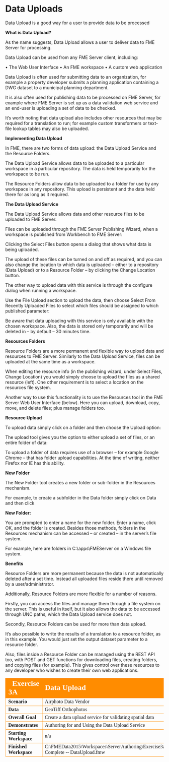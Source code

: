# Data Uploads

Data Upload is a good way for a user to provide data to be
processed

**What is Data Upload?**

As the name suggests, Data Upload allows a user to deliver data to FME Server for processing.

Data Upload can be used from any FME Server client, including:

• The Web User Interface
• An FME workspace
• A custom web application

Data Upload is often used for submitting data to an organization, for example a property developer submits a planning application containing a DWG dataset to a municipal planning department.

It is also often used for publishing data to be processed on FME Server, for example where FME Server is set up as a data validation web service and an end-user is uploading a set of data to be checked.

It’s worth noting that data upload also includes other resources that may be required for a translation to run; for example custom transformers or text-file lookup tables may also be uploaded.

**Implementing Data Upload**

In FME, there are two forms of data upload: the Data Upload Service and the Resource Folders.

The Data Upload Service allows data to be uploaded to a particular workspace in a particular repository. The data is held temporarily for the workspace to be run.

The Resource Folders allow data to be uploaded to a folder for use by any workspace in any repository. This upload is persistent and the data held there for as long as it required.

**The Data Upload Service**

The Data Upload Service allows data and other resource files to be uploaded to FME Server.

Files can be uploaded through the FME Server Publishing Wizard, when a workspace is published from Workbench to FME Server:

Clicking the Select Files button opens a dialog that shows what data is being uploaded.

The upload of these files can be turned on and off as required, and you can also change the location to which data is uploaded – either to a repository (Data Upload) or to a Resource Folder – by clicking the Change Location button.

The other way to upload data with this service is through the configure dialog when running a workspace.

Use the File Upload section to upload the data, then choose Select From Recently Uploaded Files to select which files should be assigned to which published parameter:

Be aware that data uploading with this service is only available with the chosen workspace. Also, the data is stored only temporarily and will be deleted in – by default – 30 minutes time.

**Resources Folders**

Resource Folders are a more permanent and flexible way to upload data and resources to FME Server. Similarly to the Data Upload Service, files can be uploaded at the same time as a workspace.

When editing the resource info (in the publishing wizard, under Select Files, Change Location) you would simply choose to upload the files as a shared resource (left). One other requirement is to select a location on the resources file system.

Another way to use this functionality is to use the Resources tool in the FME Server Web User Interface (below). Here you can upload, download, copy, move, and delete files; plus manage folders too.

**Resource Upload**

To upload data simply click on a folder and then choose the Upload option:

The upload tool gives you the option to either upload a set of files, or an entire folder of data:

To upload a folder of data requires use of a browser – for example Google Chrome – that has folder upload capabilities. At the time of writing, neither Firefox nor IE has this ability.

**New Folder**

The New Folder tool creates a new folder or sub-folder in the Resources mechanism.

For example, to create a subfolder in the Data folder simply click on Data and then click

**New Folder:**

You are prompted to enter a name for the new folder.
Enter a name, click OK, and the folder is created.
Besides those methods, folders in the Resources mechanism can be accessed – or created – in the server’s file system.

For example, here are folders in C:\apps\FMEServer on a Windows file system.

**Benefits**

Resource Folders are more permanent because the data is not automatically deleted after a set time. Instead all uploaded files reside there until removed by a user/administrator.

Additionally, Resource Folders are more flexible for a number of reasons.

Firstly, you can access the files and manage them through a file system on the server. This is useful in itself, but it also allows the data to be accessed through UNC paths, which the Data Upload service does not.

Secondly, Resource Folders can be used for more than data upload.

It’s also possible to write the results of a translation to a resource folder, as in this example. You would just set the output dataset parameter to a resource folder.

Also, files inside a Resource Folder can be managed using the REST API too, with POST and GET functions for downloading files, creating folders, and copying files (for example). This gives control over these resources to any developer who wishes to create their own web applications.

<table style="border-spacing: 0px;border-collapse: collapse;font-family:serif">
<tr>
<td style="vertical-align:middle;background-color:darkorange;border: 2px solid darkorange">
<i class="fa fa-cogs fa-lg fa-pull-left fa-fw" style="color:white;padding-right: 12px;vertical-align:text-top"></i>
<span style="color:white;font-size:x-large;font-weight: bold">Exercise 3A</span>
</td>
<td style="border: 2px solid darkorange;background-color:darkorange;color:white">
<span style="color:white;font-size:x-large;font-weight: bold">Data Upload</span>
</td>
</tr>

<tr>
<td style="border: 1px solid darkorange; font-weight: bold">Scenario</td>
<td style="border: 1px solid darkorange">Airphoto
Data
Vendor</td>
</tr>

<tr>
<td style="border: 1px solid darkorange; font-weight: bold">Data</td>
<td style="border: 1px solid darkorange">GeoTiff Orthophotos</td>
</tr>

<tr>
<td style="border: 1px solid darkorange; font-weight: bold">Overall Goal</td>
<td style="border: 1px solid darkorange">Create a data upload service for validating spatial data</td>
</tr>

<tr>
<td style="border: 1px solid darkorange; font-weight: bold">Demonstrates</td>
<td style="border: 1px solid darkorange">Authoring for and Using the Data Upload Service</td>
</tr>

<tr>
<td style="border: 1px solid darkorange; font-weight: bold">Starting
Workspace</td>
<td style="border: 1px solid darkorange">n/a</td>
</tr>

<tr>
<td style="border: 1px solid darkorange; font-weight: bold">Finished
Workspace</td>
<td style="border: 1px solid darkorange">C:\FMEData2015\Workspaces\ServerAuthoring\Exercise3a-­‐Complete -­‐
DataUpload.fmw</td>
</tr>

</table>